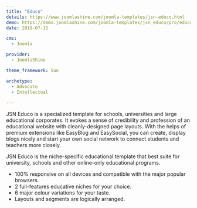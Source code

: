 ```yaml
---
title: "Educo"
details: https://www.joomlashine.com/joomla-templates/jsn-educo.html
demo: https://demo.joomlashine.com/joomla-templates/jsn_educo/pro/educo/
date: 2018-07-15

cms: 
  - Joomla

provider: 
  - JoomlaShine

theme_framework: Sun

archetype:
  - Advocate
  - Intellectual
  
---
```


JSN Educo is a specialized template for schools, universities and large educational corporates. It evokes a sense of credibility and profession of an educational website with cleanly-designed page layouts. With the helps of premium extensions like EasyBlog and EasySocial, you can create, display blogs nicely and start your own social network to connect students and teachers more closely.

JSN Educo is the niche-specific educational template that best suite for university, schools and other online-only educational programs.

* 100% responsive on all devices and compatible with the major popular browsers.
* 2 full-features educative niches for your choice.
* 6 major colour variations for your taste.
* Layouts and segments are logically arranged.



